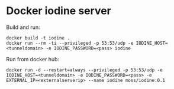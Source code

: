 # Docker iodine server

Build and run:

```
docker build -t iodine .
docker run --rm -ti --privileged -p 53:53/udp -e IODINE_HOST=<tunneldomain> -e IODINE_PASSWORD=<pass> iodine
```


Run from docker hub:

```
docker run -d --restart=always --privileged -p 53:53/udp -e IODINE_HOST=<tunneldomain> -e IODINE_PASSWORD=<pass> -e
EXTERNAL_IP=<externalserverip> --name iodine moss/iodine:0.1
```
